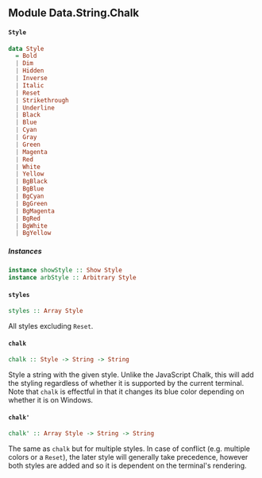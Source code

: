 ## Module Data.String.Chalk

#### `Style`

``` purescript
data Style
  = Bold
  | Dim
  | Hidden
  | Inverse
  | Italic
  | Reset
  | Strikethrough
  | Underline
  | Black
  | Blue
  | Cyan
  | Gray
  | Green
  | Magenta
  | Red
  | White
  | Yellow
  | BgBlack
  | BgBlue
  | BgCyan
  | BgGreen
  | BgMagenta
  | BgRed
  | BgWhite
  | BgYellow
```

##### Instances
``` purescript
instance showStyle :: Show Style
instance arbStyle :: Arbitrary Style
```

#### `styles`

``` purescript
styles :: Array Style
```

All styles excluding `Reset`.

#### `chalk`

``` purescript
chalk :: Style -> String -> String
```

Style a string with the given style. Unlike the JavaScript Chalk, this
will add the styling regardless of whether it is supported by the current
terminal. Note that `chalk` is effectful in that it changes its blue color
depending on whether it is on Windows.

#### `chalk'`

``` purescript
chalk' :: Array Style -> String -> String
```

The same as `chalk` but for multiple styles. In case of conflict
(e.g. multiple colors or a `Reset`), the later style will generally take
precedence, however both styles are added and so it is dependent on the
terminal's rendering.


